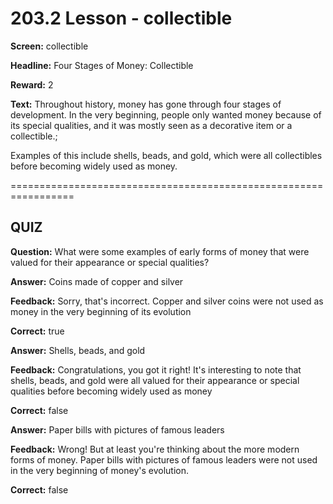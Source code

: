 # 203.2 Lesson - collectible

**Screen:** collectible

**Headline:** Four Stages of Money: Collectible

**Reward:** 2

**Text:** Throughout history, money has gone through four stages of development. In the very beginning, people only wanted money because of its special qualities, and it was mostly seen as a decorative item or a collectible.;

Examples of this include shells, beads, and gold, which were all collectibles before becoming widely used as money.

\=================================================================

## QUIZ

**Question:** What were some examples of early forms of money that were valued for their appearance or special qualities?

**Answer:** Coins made of copper and silver

**Feedback:** Sorry, that's incorrect. Copper and silver coins were not used as money in the very beginning of its evolution

**Correct:** true

**Answer:** Shells, beads, and gold

**Feedback:** Congratulations, you got it right! It's interesting to note that shells, beads, and gold were all valued for their appearance or special qualities before becoming widely used as money

**Correct:** false

**Answer:** Paper bills with pictures of famous leaders

**Feedback:** Wrong! But at least you're thinking about the more modern forms of money. Paper bills with pictures of famous leaders were not used in the very beginning of money's evolution.

**Correct:** false

<figure><img src="../.gitbook/assets/203-02.png" alt=""><figcaption></figcaption></figure>
